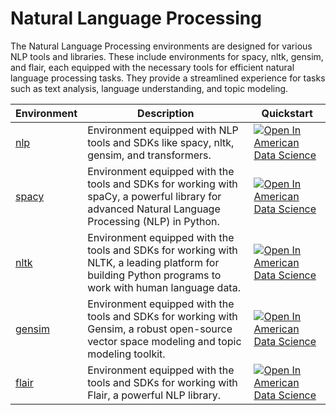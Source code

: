 # Natural Language Processing

The Natural Language Processing environments are designed for various NLP tools and libraries. These include environments for spacy, nltk, gensim, and flair, each equipped with the necessary tools for efficient natural language processing tasks. They provide a streamlined experience for tasks such as text analysis, language understanding, and topic modeling.

| Environment | Description | Quickstart |
|-------------|-------------|------------|
| [nlp](./nlp) | Environment equipped with NLP tools and SDKs like spacy, nltk, gensim, and transformers. | [![Open In American Data Science](https://dashboard.amdatascience.com/images/shieldio-badge.svg)](https://lab.amdatascience.com/hub/user-redirect/git-pull?repo=https%3A%2F%2Fgithub.com%2Famericandatascience%2Fenvironments&urlpath=lab%2Ftree%2Fenvironments%2Fnlp/nlp/quickstart.ipynb&branch=main) |
| [spacy](./spacy) | Environment equipped with the tools and SDKs for working with spaCy, a powerful library for advanced Natural Language Processing (NLP) in Python. | [![Open In American Data Science](https://dashboard.amdatascience.com/images/shieldio-badge.svg)](https://lab.amdatascience.com/hub/user-redirect/git-pull?repo=https%3A%2F%2Fgithub.com%2Famericandatascience%2Fenvironments&urlpath=lab%2Ftree%2Fenvironments%2Fnlp/spacy/quickstart.ipynb&branch=main) |
| [nltk](./nltk) | Environment equipped with the tools and SDKs for working with NLTK, a leading platform for building Python programs to work with human language data. | [![Open In American Data Science](https://dashboard.amdatascience.com/images/shieldio-badge.svg)](https://lab.amdatascience.com/hub/user-redirect/git-pull?repo=https%3A%2F%2Fgithub.com%2Famericandatascience%2Fenvironments&urlpath=lab%2Ftree%2Fenvironments%2Fnlp/nltk/quickstart.ipynb&branch=main) |
| [gensim](./gensim) | Environment equipped with the tools and SDKs for working with Gensim, a robust open-source vector space modeling and topic modeling toolkit. | [![Open In American Data Science](https://dashboard.amdatascience.com/images/shieldio-badge.svg)](https://lab.amdatascience.com/hub/user-redirect/git-pull?repo=https%3A%2F%2Fgithub.com%2Famericandatascience%2Fenvironments&urlpath=lab%2Ftree%2Fenvironments%2Fnlp/gensim/quickstart.ipynb&branch=main) |
| [flair](./flair) | Environment equipped with the tools and SDKs for working with Flair, a powerful NLP library. | [![Open In American Data Science](https://dashboard.amdatascience.com/images/shieldio-badge.svg)](https://lab.amdatascience.com/hub/user-redirect/git-pull?repo=https%3A%2F%2Fgithub.com%2Famericandatascience%2Fenvironments&urlpath=lab%2Ftree%2Fenvironments%2Fnlp/flair/quickstart.ipynb&branch=main) |

